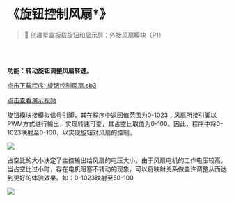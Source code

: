 # 《旋钮控制风扇*》

> 🧰  创趣星盒板载旋钮和显示屏；外接风扇模块（P1）

<br><br>

**功能：转动旋钮调整风扇转速。**

<a href="/tutorial/starbox_collection/sb3/旋钮控制风扇.sb3">点击下载程序: 旋钮控制风扇.sb3</a>

<a href="https://www.cfunworld.com" target="_blank">点击查看演示视频</a>

旋钮模块接模拟信号引脚，其在程序中返回值范围为0-1023；风扇所接引脚以PWM方式进行输出，实现转速可变，其占空比取值为0-100。因此，程序中将0-1023映射至0-100，以实现旋钮对风扇的控制。


<img src="/images/docimg/【小学】旋钮控制风扇.png" >

占空比的大小决定了主控输出给风扇的电压大小。由于风扇电机的工作电压较高，当占空比过小时，存在电机阻塞不转动的现象，可以将映射关系做些许调整从而达到更好的体验效果。如：0-1023映射至50-100

<img src="/images/docimg/【小学】旋钮控制风扇2.png" >